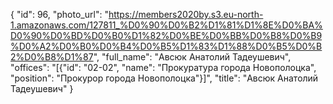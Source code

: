 {
    "id": 96,
    "photo_url": "https://members2020by.s3.eu-north-1.amazonaws.com/127811_%D0%90%D0%B2%D1%81%D1%8E%D0%BA%D0%90%D0%BD%D0%B0%D1%82%D0%BE%D0%BB%D0%B8%D0%B9%D0%A2%D0%B0%D0%B4%D0%B5%D1%83%D1%88%D0%B5%D0%B2%D0%B8%D1%87",
    "full_name": "Авсюк Анатолий Тадеушевич",
    "offices": "[{\"id\": \"02-02\", \"name\": \"Прокуратура города Новополоцка\", \"position\": \"Прокурор города Новополоцка\"}]",
    "title": "Авсюк Анатолий Тадеушевич"
}